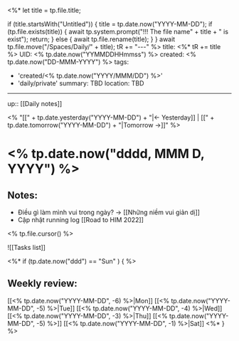 <%*
  let title = tp.file.title;
  
  if (title.startsWith("Untitled")) {
    title = tp.date.now("YYYY-MM-DD");
	if (tp.file.exists(title)) {
      await tp.system.prompt("!!! The file name" + title + " is exist");
	  return;
    }
	else {
	  await tp.file.rename(title);
	}
  }
  await tp.file.move("/Spaces/Daily/" + title);
  tR += "---"
%>
title: <%* tR += title %>
UID: <% tp.date.now("YYMMDDHHmmss") %>
created: <% tp.date.now("DD-MMM-YYYY") %>
tags:
  - 'created/<% tp.date.now("YYYY/MMM/DD") %>'
  - 'daily/private'
summary: TBD
location: TBD
---
up:: [[Daily notes]]

<% "[[" + tp.date.yesterday("YYYY-MM-DD") + "|<- Yesterday]] | [[" + tp.date.tomorrow("YYYY-MM-DD")  + "|Tomorrow ->]]" %>
# <% tp.date.now("dddd, MMM D, YYYY") %>

## Notes:

- Điều gì làm mình vui trong ngày? -> [[Những niềm vui giản dị]]
- Cập nhật running log [[Road to HIM 2022]]

<% tp.file.cursor() %>

![[Tasks list]]

<%* if (tp.date.now("ddd") == "Sun" ) { %>
## Weekly review:
[[<% tp.date.now("YYYY-MM-DD", -6) %>|Mon]]
[[<% tp.date.now("YYYY-MM-DD", -5) %>|Tue]]
[[<% tp.date.now("YYYY-MM-DD", -4) %>|Wed]]
[[<% tp.date.now("YYYY-MM-DD", -3) %>|Thu]]
[[<% tp.date.now("YYYY-MM-DD", -5) %>]]
[[<% tp.date.now("YYYY-MM-DD", -1) %>|Sat]]
<%* } %>